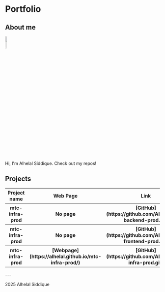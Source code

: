 # Portfolio

## About me

<img src="https://avatars.githubusercontent.com/u/2696789?v=4" style="width: 10%; height: auto;">

Hi, I'm Alhelal Siddique. Check out my repos!

## Projects

<table>
  <tr>
    <th>Project name</th>
    <th>Web Page</th>
    <th>Link</th>
  </tr>
<tr><th>mtc-infra-prod</th>     <th> No page </th>   <th>[GitHub](https://github.com/Alhelal/mtc-backend-prod.git)  </th></tr>
<tr><th>mtc-infra-prod</th>     <th> No page </th>   <th>[GitHub](https://github.com/Alhelal/mtc-frontend-prod.git)  </th></tr>
<tr><th>mtc-infra-prod</th>     <th> [Webpage](https://alhelal.github.io/mtc-infra-prod/) </th>   <th>[GitHub](https://github.com/Alhelal/mtc-infra-prod.git)  </th></tr>
</table>
---

2025 Alhelal Siddique